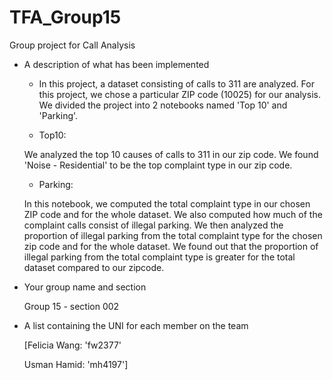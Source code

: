# TFA_Group15
Group project for Call Analysis

- A description of what has been implemented

    - In this project, a dataset consisting of calls to 311 are analyzed. For this project, we chose a   particular ZIP code (10025) for our analysis. We divided the project into 2 notebooks named 'Top 10' and 'Parking'.

    - Top10:
    
    We analyzed the top 10 causes of calls to 311 in our zip code. We found 'Noise - Residential' to be the top complaint type in our zip code.

    - Parking:

    In this notebook, we computed the total complaint type in our chosen ZIP code and for the whole dataset. We also computed how much of the complaint calls consist of illegal parking.
    We then analyzed the proportion of illegal parking from the total complaint type for the chosen zip code and for the whole dataset. 
    We found out that the proportion of illegal parking from the total complaint type is greater for the total dataset compared to our zipcode.

- Your group name and section

    Group 15 - section 002

- A list containing the UNI for each member on the team

    [Felicia Wang: 'fw2377'

    Usman Hamid: 'mh4197']